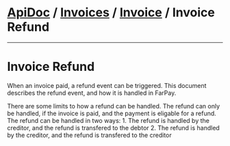 # [ApiDoc](../../../README.md) / [Invoices](../../Invoices.md) / [Invoice](../Invoice.md) / Invoice Refund

-----------------

# Invoice Refund

When an invoice paid, a refund event can be triggered. This document describes the refund event, 
and how it is handled in FarPay.

There are some limits to how a refund can be handled. The refund can only be handled, if the invoice is paid,
and the payment is eligable for a refund. The refund can be handled in two ways:
    1. The refund is handled by the creditor, and the refund is transfered to the debtor
    2. The refund is handled by the creditor, and the refund is transfered to the creditor